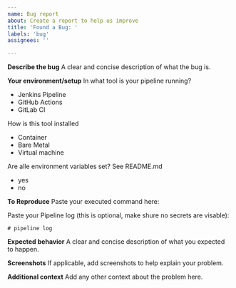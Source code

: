 ```yaml
---
name: Bug report
about: Create a report to help us improve
title: 'Found a Bug: '
labels: 'bug'
assignees: ''

---
```


**Describe the bug**
A clear and concise description of what the bug is.

**Your environment/setup**
In what tool is your pipeline running?

- Jenkins Pipeline
- GitHub Actions
- GitLab CI

How is this tool installed

- Container
- Bare Metal
- Virtual machine

Are alle environment variables set? See README.md

- yes
- no

**To Reproduce**
Paste your executed command here:

Paste your Pipeline log (this is optional, make shure no secrets are visable):

```shell
# pipeline log
```

**Expected behavior**
A clear and concise description of what you expected to happen.

**Screenshots**
If applicable, add screenshots to help explain your problem.

**Additional context**
Add any other context about the problem here.
